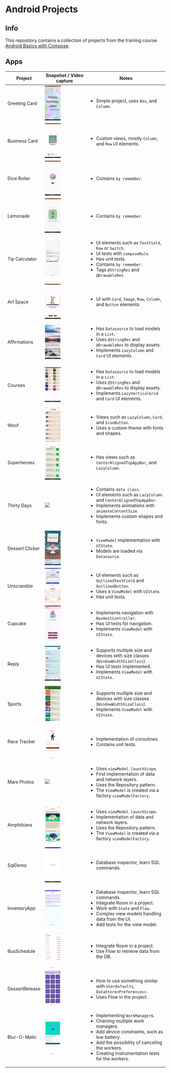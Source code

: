 # Android Projects

## Info

This repository contains a collection of projects from the training course [Android Basics with Compose](https://developer.android.com/courses/android-basics-compose/course).

## Apps

| Project | Snapshot / Video capture | Notes |
| --- | --- | --- |
| Greeting Card | <img src="assets/images/Screenshot_20240904_043418.png" width="40%"></img> | <ul><li>Simple project, uses `Box`, and `Column`.</li></ul> |
| Business Card | <img src="assets/images/Screenshot_20240904_043941.png" width="40%"></img> | <ul><li>Custom views, mostly `Column`, and `Row` UI elements.</li></ul> |
| Dice Roller | <img src="assets/images/Screenshot_20240904_044309.png" width="40%"></img> | <ul><li>Contains `by remember`.</li></ul> |
| Lemonade | <img src="assets/gifs/Screen_recording_20240904_044600.gif" width="40%"></img> | <ul><li>Contains `by remember`.</li></ul> |
| Tip Calculator | <img src="assets/gifs/Screen_recording_20240904_045428.gif" width="40%"></img> | <ul><li>UI elements such as `TextField`, `Row` or `Switch`.</li><li>UI tests with `composeRule`.</li><li>Has unit tests.</li><li>Contains `by remember`.</li><li>Tags `@StringRes` and `@DrawableRes`</ul> |
| Art Space | <img src="assets/images/Screenshot_20240904_045809.png" width="40%"></img> | <ul><li>UI with `Card`, `Image`, `Row`, `Column`, and `Button` elements.</li></ul> |
| Affirmations | <img src="assets/images/Screenshot_20240904_050401.png" width="40%"></img> | <ul><li>Has `Datasource` to load models in a `List`.</li><li>Uses `@StringRes` and `@DrawableRes` to display assets.</li><li>Implements `LazyColumn` and `Card` UI elements.</ul> |
| Courses | <img src="assets/images/Screenshot_20240904_050709.png" width="40%"></img> | <ul><li>Has `Datasource` to load models in a `List`.</li><li>Uses `@StringRes` and `@DrawableRes` to display assets.</li><li>Implements `LazyVerticalGrid` and `Card` UI elements.</ul> |
| Woof | <img src="assets/gifs/Screen_recording_20240904_051204.gif" width="40%"></img> | <ul><li>Views such as `LazyColumn`, `Card`, and `IconButton`.</li><li>Uses a custom theme with fonts and shapes.</li></ul> |
| Superheroes | <img src="assets/images/Screenshot_20240904_051518.png" width="40%"></img> | <ul><li>Has views such as `CenterAlignedTopAppBar`, and `LazyColumn`.</li></ul> |
| Thirty Days | <img src="assets/gifs/Screen_recording_20240904_052027.gif" width="40%"></img> | <ul><li>Contains `data class`.</li><li>UI elements such as `LazyColumn` and `CenterAlignedTopAppBar`.</li><li>Implements animations with `animateContentSize`.</li><li>Implements custom shapes and fonts.</li></ul> |
| Dessert Clicker | <img src="assets/gifs/Screen_recording_20240904_052421.gif" width="40%"></img> | <ul><li>`ViewModel` implementation with `UIState`.</li><li>Models are loaded via `Datasource`.</li></ul> |
| Unscramble | <img src="assets/images/Screenshot_20240904_052939.png" width="40%"></img> | <ul><li>UI elements such as `OutlinedTextField` and `OutlinedButton`.</li><li>Uses a `ViewModel` with `UIState`.</li><li>Has unit tests.</li></ul> |
| Cupcake | <img src="assets/gifs/Screen_recording_20240904_053552.gif" width="40%"></img> | <ul><li>Implements navigation with `NavHostController`.</li><li>Has UI tests for navigation.</li><li>Implements `ViewModel` with `UIState`.</li></ul> |
| Reply | <img src="assets/images/Screenshot_20240904_053951.png" width="40%"></img> | <ul><li>Supports multiple size and devices with size classes (`WindowWidthSizeClass`).</li><li>Has UI tests implemented.</li><li>Implements `ViewModel` with `UIState`.</li></ul> |
| Sports | <img src="assets/images/Screenshot_20240904_054607.png" width="40%"></img> | <ul><li>Supports multiple size and devices with size classes (`WindowWidthSizeClass`).</li><li>Implements `ViewModel` with `UIState`.</li></ul> |
| Race Tracker | <img src="assets/images/Screenshot_20240904_055401.png" width="40%"></img> | <ul><li>Implementation of coroutines.</li><li>Contains unit tests.</li></ul> |
| Mars Photos | <img src="assets/images/Screenshot_20240904_055339.png" width="40%"></img> | <ul><li>Uses `viewModel.launchScope`.</li><li>First implementation of data and network layers.</li><li>Uses the Repository pattern.</li><li>The `ViewModel` is created via a factory `viewModelFactory`.</li></ul> |
| Amphibians | <img src="assets/images/Screenshot_20240911_054706.png" width="40%"></img> | <ul><li>Uses `viewModel.launchScope`.</li><li>Implementation of data and network layers.</li><li>Uses the Repository pattern.</li><li>The `ViewModel` is created via a factory `viewModelFactory`.</li></ul> |
| SqlDemo | <img src="assets/images/Screenshot_20240923_113811.png" width="40%"></img> | <ul><li>Database inspector, learn SQL commands.</li></ul> |
| InventoryApp | <img src="assets/images/Screenshot_20240923_113525.png" width="40%"></img> | <ul><li>Database inspector, learn SQL commands.</li><li>Integrate Room in a project.</li><li>Work with `State` and `Flow`.</li><li>Complex view models handling data from the UI.</li><li>Add tests for the view model.</li></ul> |
| BusSchedule | <img src="assets/images/Screenshot_20240930_044045.png" width="40%"></img> | <ul><li>Integrate Room in a project.</li><li>Use Flow to retrieve data from the DB.</li></ul> |
| DessertRelease | <img src="assets/images/Screenshot_20240930_050915.png" width="40%"></img> | <ul><li>How to use something similar with `UserDefaults`, `DataStore<Preferences>`.</li><li>Uses Flow in the project.</li></ul> |
| Blur-O-Matic | <img src="assets/images/Screenshot_20240930_062250.png" width="40%"></img> | <ul><li>Implementing `WorkManager`s.</li><li>Chaining multiple work managers.</li><li>Add device constraints, such as low battery.</li><li>Add the possibility of canceling the workers.</li><li>Creating instrumentation tests for the workers.</ul> |
